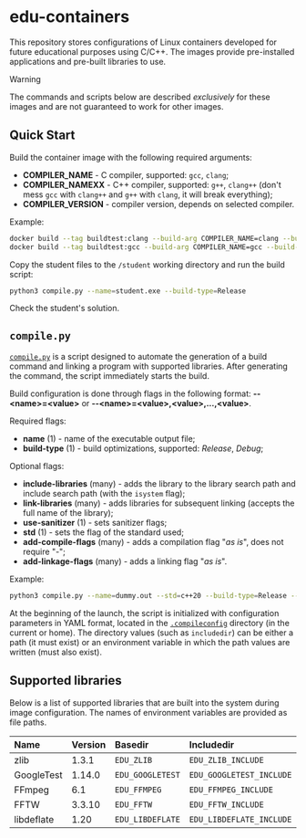# edu-containers

This repository stores configurations of Linux containers developed for future educational purposes using C/C++. The images provide pre-installed applications and pre-built libraries to use.

> [!WARNING]
> The commands and scripts below are described *exclusively* for these images and are not guaranteed to work for other images.

## Quick Start

Build the container image with the following required arguments:

* **COMPILER_NAME** - C compiler, supported: `gcc`, `clang`;
* **COMPILER_NAMEXX** - C++ compiler, supported: `g++`, `clang++` (don't mess `gcc` with `clang++` and `g++` with `clang`, it will break everything);
* **COMPILER_VERSION** - compiler version, depends on selected compiler.

Example:

```bash
docker build --tag buildtest:clang --build-arg COMPILER_NAME=clang --build-arg COMPILER_NAMEXX=clang++ --build-arg COMPILER_VERSION=18 -f ubuntu/Dockerfile . # for Clang
docker build --tag buildtest:gcc --build-arg COMPILER_NAME=gcc --build-arg COMPILER_NAMEXX=g++ --build-arg COMPILER_VERSION=11 -f ubuntu/Dockerfile . # for GCC
```

Copy the student files to the `/student` working directory and run the build script:

```bash
python3 compile.py --name=student.exe --build-type=Release
```

Check the student's solution.

## `compile.py`

[`compile.py`](compiler/compile.py) is a script designed to automate the generation of a build command and linking a program with supported libraries. After generating the command, the script immediately starts the build.

Build configuration is done through flags in the following format: **--\<name\>=\<value\>** or **--\<name\>=\<value\>,\<value\>,...,\<value\>**.

Required flags:

* **name** (1) - name of the executable output file;
* **build-type** (1) - build optimizations, supported: *Release*, *Debug*;

Optional flags:

* **include-libraries** (many) - adds the library to the library search path and include search path (with the `isystem` flag);
* **link-libraries** (many) - adds libraries for subsequent linking (accepts the full name of the library);
* **use-sanitizer** (1) - sets sanitizer flags;
* **std** (1) - sets the flag of the standard used;
* **add-compile-flags** (many) - adds a compilation flag "*as is*", does not require "-";
* **add-linkage-flags** (many) - adds a linking flag "*as is*".

Example:

```bash
python3 compile.py --name=dummy.out --std=c++20 --build-type=Release --include-libraries=GoogleTest --link-libraries=gtest
```

At the beginning of the launch, the script is initialized with configuration parameters in YAML format, located in the [`.compileconfig`](compiler/.compileconfig) directory (in the current or home). The directory values (such as `includedir`) ​​can be either a path (it must exist) or an environment variable in which the path values ​​are written (must also exist).

## Supported libraries

Below is a list of supported libraries that are built into the system during image configuration. The names of environment variables are provided as file paths.

| **Name**   | **Version** | **Basedir**      | **Includedir**           | **Librarydir**           |
|:-----------|:------------|:-----------------|:-------------------------|:-------------------------|
| zlib       | 1.3.1       | `EDU_ZLIB`       | `EDU_ZLIB_INCLUDE`       | `EDU_ZLIB_LIBRARY`       |
| GoogleTest | 1.14.0      | `EDU_GOOGLETEST` | `EDU_GOOGLETEST_INCLUDE` | `EDU_GOOGLETEST_LIBRARY` |
| FFmpeg     | 6.1         | `EDU_FFMPEG`     | `EDU_FFMPEG_INCLUDE`     | `EDU_FFMPEG_LIBRARY`     |
| FFTW       | 3.3.10      | `EDU_FFTW`       | `EDU_FFTW_INCLUDE`       | `EDU_FFTW_LIBRARY`       |
| libdeflate | 1.20        | `EDU_LIBDEFLATE` | `EDU_LIBDEFLATE_INCLUDE` | `EDU_LIBDEFLATE_LIBRARY` |
